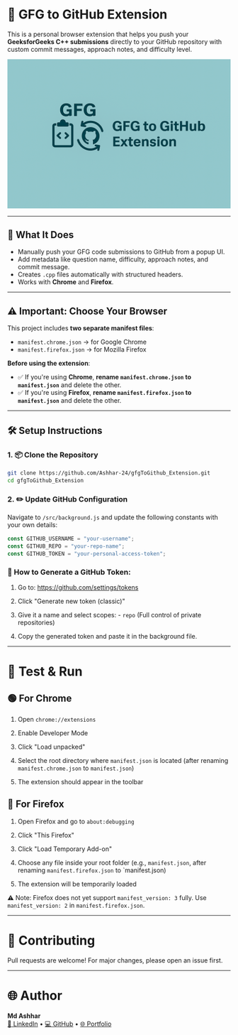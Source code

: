 # 🚀 GFG to GitHub Extension

This is a personal browser extension that helps you push your **GeeksforGeeks C++ submissions** directly to your GitHub repository with custom commit messages, approach notes, and difficulty level.

<p align="center">
  <img src="assets/gfgToGithub.png" alt="Extension Icon"/>
</p>

---

## 🧠 What It Does

- Manually push your GFG code submissions to GitHub from a popup UI.
- Add metadata like question name, difficulty, approach notes, and commit message.
- Creates `.cpp` files automatically with structured headers.
- Works with **Chrome** and **Firefox**.

---

## ⚠️ Important: Choose Your Browser

This project includes **two separate manifest files**:

- `manifest.chrome.json` → for Google Chrome
- `manifest.firefox.json` → for Mozilla Firefox

**Before using the extension**:

- ✅ If you're using **Chrome**, **rename `manifest.chrome.json` to `manifest.json`** and delete the other.
- ✅ If you're using **Firefox**, **rename `manifest.firefox.json` to `manifest.json`** and delete the other.

---

## 🛠️ Setup Instructions

### 1. 📦 Clone the Repository

```bash
git clone https://github.com/Ashhar-24/gfgToGithub_Extension.git
cd gfgToGithub_Extension
```

### 2. ✏️ Update GitHub Configuration

Navigate to `/src/background.js` and update the following constants with your own details:

```js
const GITHUB_USERNAME = "your-username";
const GITHUB_REPO = "your-repo-name";
const GITHUB_TOKEN = "your-personal-access-token";

```

### 🧾 How to Generate a GitHub Token:

1. Go to: https://github.com/settings/tokens

2. Click "Generate new token (classic)"

3. Give it a name and select scopes:
        -  `repo` (Full control of private repositories)

4. Copy the generated token and paste it in the background file.

---- 


# 🧪 Test & Run

## 🟢 For Chrome

1. Open `chrome://extensions`

2. Enable Developer Mode

3. Click "Load unpacked"

4.  Select the root directory where `manifest.json` is located (after renaming `manifest.chrome.json` to `manifest.json`)

5. The extension should appear in the toolbar

## 🔵 For Firefox

1. Open Firefox and go to `about:debugging`

2. Click "This Firefox"

3. Click "Load Temporary Add-on"

4. Choose any file inside your root folder (e.g., `manifest.json`, after renaming `manifest.firefox.json` to `manifest.json)

5. The extension will be temporarily loaded

⚠️ Note: Firefox does not yet support `manifest_version: 3` fully. Use `manifest_version: 2` in `manifest.firefox.json`.

---

# 🤝 Contributing

Pull requests are welcome! For major changes, please open an issue first.

---

# 🌐 Author

**Md Ashhar**  
[🔗 LinkedIn](https://www.linkedin.com/in/md-ashhar/) • [💻 GitHub](https://github.com/Ashhar-24) • [🌐 Portfolio](https://parichay-2-0.vercel.app)
